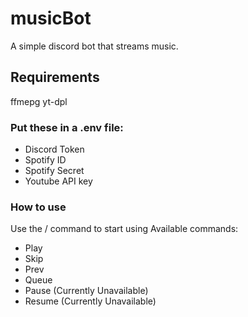 # musicBot

A simple discord bot that streams music. 

## Requirements
ffmepg
yt-dpl 

### Put these in a .env file:
* Discord Token
* Spotify ID
* Spotify Secret
* Youtube API key

### How to use
Use the / command to start using 
Available commands:
* Play
* Skip
* Prev
* Queue
* Pause (Currently Unavailable)
* Resume (Currently Unavailable) 

